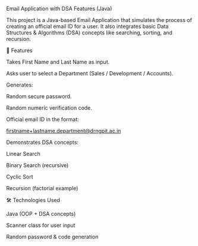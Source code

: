 Email Application with DSA Features (Java)

This project is a Java-based Email Application that simulates the process of creating an official email ID for a user.
It also integrates basic Data Structures & Algorithms (DSA) concepts like searching, sorting, and recursion.

🔑 Features

Takes First Name and Last Name as input.

Asks user to select a Department (Sales / Development / Accounts).

Generates:

Random secure password.

Random numeric verification code.

Official email ID in the format:

firstname+lastname.department@drngpit.ac.in


Demonstrates DSA concepts:

Linear Search

Binary Search (recursive)

Cyclic Sort

Recursion (factorial example)

🛠️ Technologies Used

Java (OOP + DSA concepts)

Scanner class for user input

Random password & code generation
